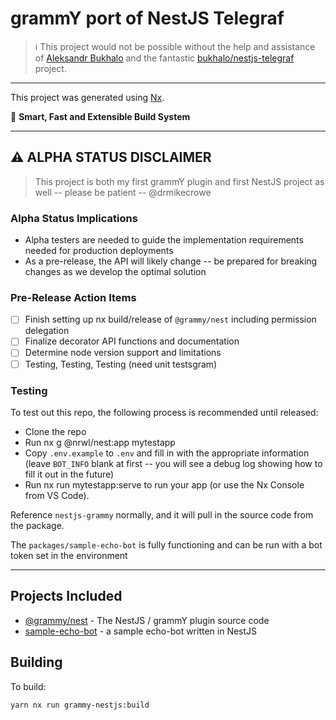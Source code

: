 # grammY port of NestJS Telegraf

> :information_source: This project would not be possible without the help and assistance of [Aleksandr Bukhalo](https://t.me/bukhalo_a) and the fantastic [bukhalo/nestjs-telegraf](https://github.com/bukhalo/nestjs-telegraf) project.

---

This project was generated using [Nx](https://nx.dev).

🔎 **Smart, Fast and Extensible Build System**

---

## ⚠️ ALPHA STATUS DISCLAIMER

> This project is both my first grammY plugin and first NestJS project as well -- please be patient -- @drmikecrowe

### Alpha Status Implications

-   Alpha testers are needed to guide the implementation requirements needed for production deployments
-   As a pre-release, the API will likely change -- be prepared for breaking changes as we develop the optimal solution

### Pre-Release Action Items

-   [ ] Finish setting up nx build/release of `@grammy/nest` including permission delegation
-   [ ] Finalize decorator API functions and documentation
-   [ ] Determine node version support and limitations
-   [ ] Testing, Testing, Testing (need unit testsgram)

### Testing

To test out this repo, the following process is recommended until released:

-   Clone the repo
-   Run nx g @nrwl/nest:app mytestapp
-   Copy `.env.example` to `.env` and fill in with the appropriate information (leave `BOT_INFO` blank at first -- you will see a debug log showing how to fill it out in the future)
-   Run nx run mytestapp:serve to run your app (or use the Nx Console from VS Code).

Reference `nestjs-grammy` normally, and it will pull in the source code from the package.

The `packages/sample-echo-bot` is fully functioning and can be run with a bot token set in the environment

---

## Projects Included

-   [@grammy/nest](packages/grammy-nestjs) - The NestJS / grammY plugin source code
-   [sample-echo-bot](packages/sample-echo-bot) - a sample echo-bot written in NestJS

## Building

To build:

```sh
yarn nx run grammy-nestjs:build
```

